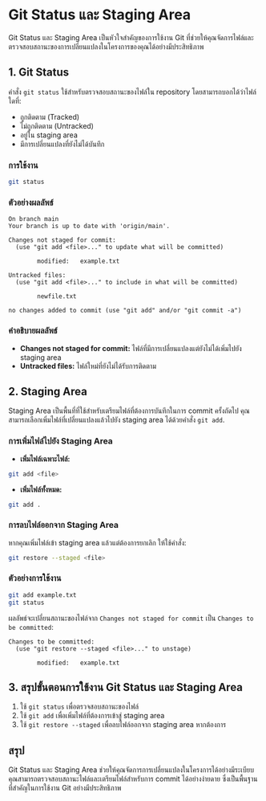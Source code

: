 # Git Status และ Staging Area

Git Status และ Staging Area เป็นหัวใจสำคัญของการใช้งาน Git ที่ช่วยให้คุณจัดการไฟล์และตรวจสอบสถานะของการเปลี่ยนแปลงในโครงการของคุณได้อย่างมีประสิทธิภาพ

## 1. Git Status

คำสั่ง `git status` ใช้สำหรับตรวจสอบสถานะของไฟล์ใน repository โดยสามารถบอกได้ว่าไฟล์ใดที่:
- ถูกติดตาม (Tracked)
- ไม่ถูกติดตาม (Untracked)
- อยู่ใน staging area
- มีการเปลี่ยนแปลงที่ยังไม่ได้บันทึก

### การใช้งาน
```bash
git status
```

### ตัวอย่างผลลัพธ์
```plaintext
On branch main
Your branch is up to date with 'origin/main'.

Changes not staged for commit:
  (use "git add <file>..." to update what will be committed)

        modified:   example.txt

Untracked files:
  (use "git add <file>..." to include in what will be committed)

        newfile.txt

no changes added to commit (use "git add" and/or "git commit -a")
```

### คำอธิบายผลลัพธ์
- **Changes not staged for commit:** ไฟล์ที่มีการเปลี่ยนแปลงแต่ยังไม่ได้เพิ่มไปยัง staging area
- **Untracked files:** ไฟล์ใหม่ที่ยังไม่ได้รับการติดตาม

## 2. Staging Area

Staging Area เป็นพื้นที่ที่ใช้สำหรับเตรียมไฟล์ที่ต้องการบันทึกในการ commit ครั้งถัดไป คุณสามารถเลือกเพิ่มไฟล์ที่เปลี่ยนแปลงแล้วไปยัง staging area ได้ด้วยคำสั่ง `git add`.

### การเพิ่มไฟล์ไปยัง Staging Area
- **เพิ่มไฟล์เฉพาะไฟล์:**
```bash
git add <file>
```

- **เพิ่มไฟล์ทั้งหมด:**
```bash
git add .
```

### การลบไฟล์ออกจาก Staging Area
หากคุณเพิ่มไฟล์เข้า staging area แล้วแต่ต้องการยกเลิก ให้ใช้คำสั่ง:
```bash
git restore --staged <file>
```

### ตัวอย่างการใช้งาน
```bash
git add example.txt
git status
```
ผลลัพธ์จะเปลี่ยนสถานะของไฟล์จาก `Changes not staged for commit` เป็น `Changes to be committed`:

```plaintext
Changes to be committed:
  (use "git restore --staged <file>..." to unstage)

        modified:   example.txt
```

## 3. สรุปขั้นตอนการใช้งาน Git Status และ Staging Area
1. ใช้ `git status` เพื่อตรวจสอบสถานะของไฟล์
2. ใช้ `git add` เพื่อเพิ่มไฟล์ที่ต้องการเข้าสู่ staging area
3. ใช้ `git restore --staged` เพื่อลบไฟล์ออกจาก staging area หากต้องการ

## สรุป
Git Status และ Staging Area ช่วยให้คุณจัดการการเปลี่ยนแปลงในโครงการได้อย่างมีระเบียบ คุณสามารถตรวจสอบสถานะไฟล์และเตรียมไฟล์สำหรับการ commit ได้อย่างง่ายดาย ซึ่งเป็นพื้นฐานที่สำคัญในการใช้งาน Git อย่างมีประสิทธิภาพ
